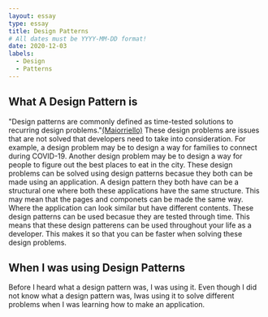```yaml
---
layout: essay
type: essay
title: Design Patterns
# All dates must be YYYY-MM-DD format!
date: 2020-12-03
labels:
  - Design
  - Patterns
---
```


## What A Design Pattern is

"Design patterns are commonly defined as time-tested solutions to recurring design problems."[(Maiorriello)](https://www.developer.com/design/article.php/1474561/What-Are-Design-Patterns-and-Do-I-Need-Them.htm) These design problems are issues that are not solved that developers need to take into consideration. For example, a design problem may be to design a way for families to connect during COVID-19. Another design problem may be to design a way for people to figure out the best places to eat in the city. These design problems can be solved using design patterns becasue they both can be made using an application. A design pattern they both have can be a structural one where both these applications have the same structure. This may mean that the pages and componets can be made the same way. Where the application can look similar but have different contents. These design patterns can be used becasue they are tested through time. This means that these design patterens can be used throughout your life as a developer. This makes it so that you can be faster when solving these design problems.

## When I was using Design Patterns

Before I heard what a design pattern was, I was using it. Even though I did not know what a design pattern was, Iwas using it to solve different problems when I was learning how to make an application. 

